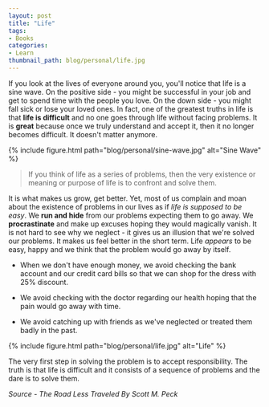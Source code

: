 ```yaml
---
layout: post
title: "Life"
tags:
- Books
categories:
- Learn
thumbnail_path: blog/personal/life.jpg
---
```


If you look at the lives of everyone around you, you'll notice that life is a sine wave. On the positive side - you might be successful in your job and get to spend time with the people you love. On the down side - you might fall sick or lose your loved ones. In fact, one of the greatest truths in life is that **life is difficult** and no one goes through life without facing problems. It is **great** because once we truly understand and accept it, then it no longer becomes difficult. It doesn't matter anymore.

{% include figure.html path="blog/personal/sine-wave.jpg" alt="Sine Wave" %}

> If you think of life as a series of problems, then the very existence or meaning or purpose of life is to confront and solve them.

It is what makes us grow, get better. Yet, most of us complain and moan about the existence of problems in our lives as if *life is supposed to be easy*. We **run and hide** from our problems expecting them to go away. We **procrastinate** and make up excuses hoping they would magically vanish. It is not hard to see why we neglect - it gives us an illusion that we're solved our problems. It makes us feel better in the short term. Life *appears* to be easy, happy and we think that the problem would go away by itself.

* When we don't have enough money, we avoid checking the bank account and our credit card bills so that we can shop for the dress with 25% discount.

* We avoid checking with the doctor regarding our health hoping that the pain would go away with time.

* We avoid catching up with friends as we've neglected or treated them badly in the past.

{% include figure.html path="blog/personal/life.jpg" alt="Life" %}

The very first step in solving the problem is to accept responsibility. The truth is that life is difficult and it consists of a sequence of problems and the dare is to solve them.

*Source - The Road Less Traveled By Scott M. Peck*